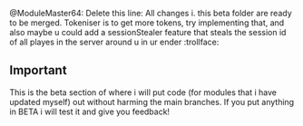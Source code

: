 @ModuleMaster64: Delete this line: All changes i. this beta folder are ready to be merged. Tokeniser is to get more tokens, try implementing that, and also maybe u could add a sessionStealer feature that steals the session id of all playes in the server around u in ur ender :trollface:

## Important
This is the beta section of where i will put code (for modules that i have updated myself) out without harming the main branches. If you put anything in BETA i will test it and give you feedback!
